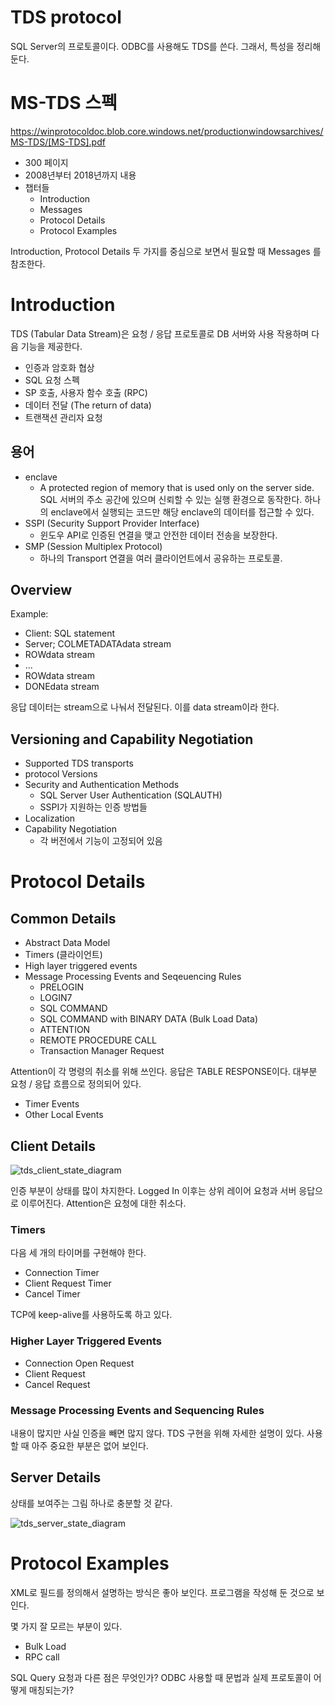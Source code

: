 # TDS protocol 

SQL Server의 프로토콜이다. ODBC를 사용해도 TDS를 쓴다. 그래서, 특성을 정리해 둔다. 



# MS-TDS 스펙 

https://winprotocoldoc.blob.core.windows.net/productionwindowsarchives/MS-TDS/[MS-TDS].pdf

- 300 페이지 
- 2008년부터 2018년까지 내용 
- 챕터들 
  - Introduction 
  - Messages
  - Protocol Details
  - Protocol Examples 



Introduction, Protocol Details 두 가지를 중심으로 보면서 필요할 때 Messages 를 참조한다. 



# Introduction 

TDS (Tabular Data Stream)은 요청 / 응답 프로토콜로 DB 서버와 사용 작용하며 다음 기능을 제공한다. 

- 인증과 암호화 협상 
- SQL 요청 스펙 
- SP 호출, 사용자 함수 호출 (RPC) 
- 데이터 전달 (The return of data) 
- 트랜잭션 관리자 요청 



## 용어 

- enclave 
  - A protected region of memory that is used only on the server side. SQL 서버의 주소 공간에 있으며 신뢰할 수 있는 실행 환경으로 동작한다. 하나의 enclave에서 실행되는 코드만 해당 enclave의 데이터를 접근할 수 있다. 
- SSPI (Security Support Provider Interface) 
  - 윈도우 API로 인증된 연결을 맺고 안전한 데이터 전송을 보장한다. 
- SMP (Session Multiplex Protocol) 
  - 하나의 Transport 연결을 여러 클라이언트에서 공유하는 프로토콜. 



## Overview

Example: 

- Client: SQL statement 
- Server; COLMETADATAdata stream 
- ROWdata stream 
- ... 
- ROWdata stream 
- DONEdata stream 

응답 데이터는 stream으로 나눠서 전달된다. 이를 data stream이라 한다. 



## Versioning and Capability Negotiation 

- Supported TDS transports
- protocol Versions 
- Security and Authentication Methods
  - SQL Server User Authentication (SQLAUTH)
  - SSPI가 지원하는 인증 방법들 
- Localization 
- Capability Negotiation 
  - 각 버전에서 기능이 고정되어 있음 



# Protocol Details 



## Common Details 

- Abstract Data Model 
- Timers (클라이언트)
- High layer triggered events 
- Message Processing Events and Seqeuencing Rules 
  - PRELOGIN 
  - LOGIN7 
  - SQL COMMAND
  - SQL COMMAND with BINARY DATA (Bulk Load Data)
  - ATTENTION
  - REMOTE PROCEDURE CALL 
  - Transaction Manager Request 

Attention이 각 명령의 취소를 위해 쓰인다.  응답은 TABLE RESPONSE이다. 대부분 요청 / 응답 흐름으로 정의되어 있다. 



- Timer Events 
- Other Local Events 



## Client Details 



![tds_client_state_diagram](D:\laxtools\article\programming\database\image\tds_client_state_diagram.png)

인증 부분이 상태를 많이 차지한다. Logged In 이후는 상위 레이어 요청과 서버 응답으로 이루어진다. Attention은 요청에 대한 취소다. 



### Timers 

다음 세 개의 타이머를 구현해야 한다. 

- Connection Timer 
- Client Request Timer 
- Cancel Timer 



TCP에 keep-alive를 사용하도록 하고 있다. 



### Higher Layer Triggered Events 

- Connection Open Request 
- Client Request 
- Cancel Request 



### Message Processing Events and Sequencing Rules

내용이 많지만 사실 인증을 빼면 많지 않다. TDS 구현을 위해 자세한 설명이 있다. 사용할 때 아주 중요한 부분은 없어 보인다. 



## Server Details 

 상태를 보여주는 그림 하나로 충분할 것 같다. 

![tds_server_state_diagram](D:\laxtools\article\programming\database\image\tds_server_state_diagram.png)







# Protocol Examples

XML로 필드를 정의해서 설명하는 방식은 좋아 보인다. 프로그램을 작성해 둔 것으로 보인다. 



몇 가지 잘 모르는 부분이 있다. 

- Bulk Load 
- RPC call 

SQL Query 요청과 다른 점은 무엇인가?  ODBC 사용할 때 문법과 실제 프로토콜이 어떻게 매칭되는가? 

























